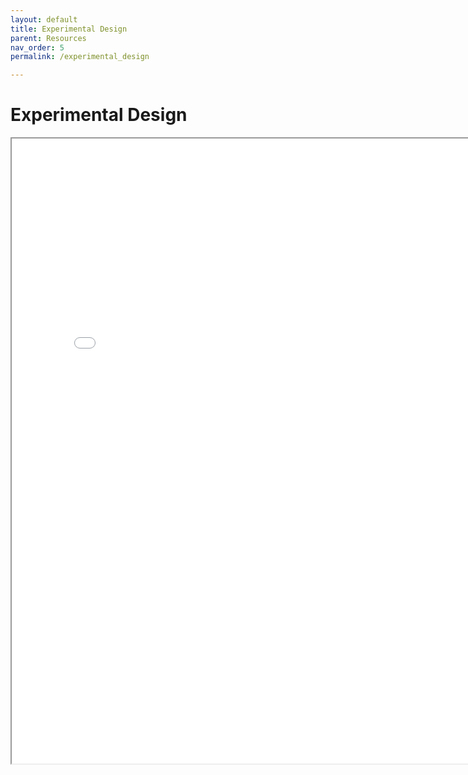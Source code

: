 ```yaml
---
layout: default
title: Experimental Design
parent: Resources
nav_order: 5
permalink: /experimental_design

---
```


# Experimental Design

<html>
<iframe src="/assets/Experimental_Design.pdf" height="1000" width="800"></iframe>
</html>
